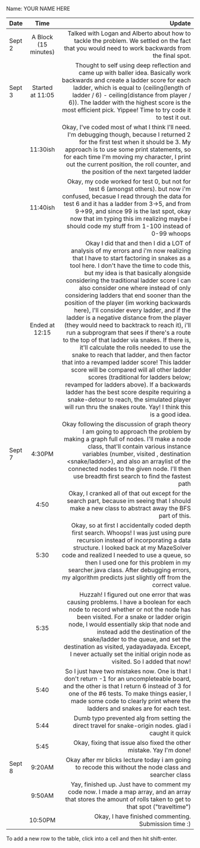 Name: YOUR NAME HERE

| Date   |         Time         |                                                                                                                                                                                                                                                                                                                                                                                                                                                                                                                                                                                                                                                                                                                                                                                                                                                                                                                                                                                                                                                                                     Update |
|:-------|:--------------------:|-------------------------------------------------------------------------------------------------------------------------------------------------------------------------------------------------------------------------------------------------------------------------------------------------------------------------------------------------------------------------------------------------------------------------------------------------------------------------------------------------------------------------------------------------------------------------------------------------------------------------------------------------------------------------------------------------------------------------------------------------------------------------------------------------------------------------------------------------------------------------------------------------------------------------------------------------------------------------------------------------------------------------------------------------------------------------------------------:|
| Sept 2 | A Block (15 minutes) |                                                                                                                                                                                                                                                                                                                                                                                                                                                                                                                                                                                                                                                                                                                                                                                                                                                                                                                                           Talked with Logan and Alberto about how to tackle the problem. We settled on the fact that you would need to work backwards from the final spot. |
| Sept 3 |   Started at 11:05   |                                                                                                                                                                                                                                                                                                                                                                                                                                                                                                                                                                                                                                                                                                                                                   Thought to self using deep reflection and came up with baller idea. Basically work backwards and create a ladder score for each ladder, which is equal to (ceiling(length of ladder / 6) - ceiling(distance from player / 6)). The ladder with the highest score is the most efficient pick. Yippee! Time to try code it to test it out. |
|        |       11:30ish       |                                                                                                                                                                                                                                                                                                                                                                                                                                                                                                                                                                                                                                                                                                                                                                Okay, I've coded most of what I think I'll need. I'm debugging though, because I returned 2 for the first test when it should be 3. My approach is to use some print statements, so for each time I'm moving my character, I print out the current position, the roll counter, and the position of the next targeted ladder |
|        |       11:40ish       |                                                                                                                                                                                                                                                                                                                                                                                                                                                                                                                                                                                                                                                                                                                                                              Okay, my code worked for test 0, but not for test 6 (amongst others). but now i'm confused, becasue I read through the data for test 6 and it has a ladder from 3->5, and from 9->99, and since 99 is the last spot, okay now that im typing this im realizing maybe i should code my stuff from 1-100 instead of 0-99 whoops |
|        |    Ended at 12:15    | Okay I did that and then I did a LOT of analysis of my errors and i'm now realizing that I have to start factoring in snakes as a tool here. I don't have the time to code this, but my idea is that basically alongside considering the traditional ladder score I can also consider one where instead of only considering ladders that end sooner than the position of the player (im working backwards here), I'll consider every ladder, and if the ladder is a negative distance from the player (they would need to backtrack to reach it), i'll run a subprogram that sees if there's a route to the top of that ladder via snakes. If there is, it'll calculate the rolls needed to use the snake to reach that ladder, and then factor that into a revamped ladder score! This ladder score will be compared will all other ladder scores (traditional for ladders below; revamped for ladders above). If a backwards ladder has the best score despite requiring a snake-detour to reach, the simulated player will run thru the snakes route. Yay! I think this is a good idea. |
| Sept 7 |        4:30PM        |                                                                                                                                                                                                                                                                                                                                                                                                                                                                                                                                                                                                                                                                                                                     Okay following the discussion of graph theory I am going to approach the problem by making a graph full of nodes. I'll make a node class, that'll contain various instance variables (number, visited <bool>, destination <snake/ladder>), and also an arraylist of the connected nodes to the given node. I'll then use breadth first search to find the fastest path |
|        |         4:50         |                                                                                                                                                                                                                                                                                                                                                                                                                                                                                                                                                                                                                                                                                                                                                                                                                                                                                                                                        Okay, I cranked all of that out except for the search part, because im seeing that I should make a new class to abstract away the BFS part of this. |
|        |         5:30         |                                                                                                                                                                                                                                                                                                                                                                                                                                                                                                                                                                                                                                                                                                             Okay, so at first I accidentally coded depth first search. Whoops! I was just using pure recursion instead of incorporating a data structure. I looked back at my MazeSolver code and realized I needed to use a queue, so then I used one for this problem in my searcher.java class. After debugging errors, my algorithm predicts just slightly off from the correct value. |
|        |         5:35         |                                                                                                                                                                                                                                                                                                                                                                                                                                                                                                                                                                                                                                                              Huzzah! I figured out one error that was causing problems. I have a boolean for each node to record whether or not the node has been visited. For a snake or ladder origin node, I would essentially skip that node and instead add the destination of the snake/ladder to the queue, and set the destination as visited, yadayadayada. Except, I never actually set the initial origin node as visited. So I added that now! |
|        |         5:40         |                                                                                                                                                                                                                                                                                                                                                                                                                                                                                                                                                                                                                                                                                                                                                                                                                So I just have two mistakes now. One is that I don't return -1 for an uncompleteable board, and the other is that I return 6 instead of 3 for one of the #6 tests. To make things easier, I made some code to clearly print where the ladders and snakes are for each test. |
|        |         5:44         |                                                                                                                                                                                                                                                                                                                                                                                                                                                                                                                                                                                                                                                                                                                                                                                                                                                                                                                                                                                      Dumb typo prevented alg from setting the direct travel for snake-origin nodes. glad i caught it quick |
|        |         5:45         |                                                                                                                                                                                                                                                                                                                                                                                                                                                                                                                                                                                                                                                                                                                                                                                                                                                                                                                                                                                                                        Okay, fixing that issue also fixed the other mistake. Yay I'm done! |
| Sept 8 |        9:20AM        |                                                                                                                                                                                                                                                                                                                                                                                                                                                                                                                                                                                                                                                                                                                                                                                                                                                                                                                                                                                     Okay after mr blicks lecture today i am going to recode this without the node class and searcher class |
|        |        9:50AM        |                                                                                                                                                                                                                                                                                                                                                                                                                                                                                                                                                                                                                                                                                                                                                                                                                                                                                                                              Yay, finished up. Just have to comment my code now. I made a map array, and an array that stores the amount of rolls taken to get to that spot ("traveltime") |
|        |       10:50PM        |                                                                                                                                                                                                                                                                                                                                                                                                                                                                                                                                                                                                                                                                                                                                                                                                                                                                                                                                                                                                                                       Okay, I have finished commenting. Submission time :) |


To add a new row to the table, click into a cell and then hit shift-enter.